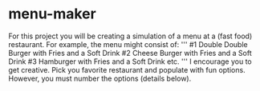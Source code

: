 # menu-maker

For this project you will be creating a simulation of a menu at a (fast food) restaurant. For example, the menu might consist of: 
'''
#1 Double Double Burger with Fries and a Soft Drink
#2 Cheese Burger with Fries and a Soft Drink
#3 Hamburger with Fries and a Soft Drink
etc.
'''
I encourage  you to get creative. Pick you favorite restaurant and populate with fun options. However, you must number the options (details below). 
